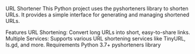 URL Shortener
This Python project uses the pyshorteners library to shorten URLs. It provides a simple interface for generating and managing shortened URLs.

Features
URL Shortening: Convert long URLs into short, easy-to-share links.
Multiple Services: Supports various URL shortening services like TinyURL, Is.gd, and more.
Requirements
Python 3.7+
pyshorteners library
